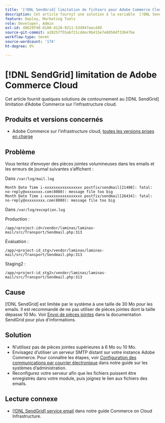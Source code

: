 ```yaml
---
title: '[!DNL SendGrid] limitation de fichiers pour Adobe Commerce Cloud'
description: Cet article fournit une solution à la variable  [!DNL SendGrid] limitation d’Adobe Commerce sur l’infrastructure cloud.
feature: Deploy, Marketing Tools
role: Developer, Admin
exl-id: 48629f48-8100-4128-9211-53d947aecd49
source-git-commit: a28257f55abf21cddec9b415e7e8858df33647be
workflow-type: tm+mt
source-wordcount: '174'
ht-degree: 0%

---
```


# [!DNL SendGrid] limitation de Adobe Commerce Cloud

Cet article fournit quelques solutions de contournement au [!DNL SendGrid] limitation d’Adobe Commerce sur l’infrastructure cloud.

## Produits et versions concernés

* Adobe Commerce sur l’infrastructure cloud, [toutes les versions prises en charge](https://magento.com/sites/default/files/magento-software-lifecycle-policy.pdf)


## Problème

Vous tentez d’envoyer des pièces jointes volumineuses dans les emails et les erreurs de journal suivantes s’affichent :

Dans `/var/log/mail.log`

```shell
Month Date Time i-xxxxxxxxxxxxxxxxx postfix/sendmail[21408]: fatal: no-reply@xxxxxxxx.com(8080): message file too big
Month Date Time i-xxxxxxxxxxxxxxxxx postfix/sendmail[26434]: fatal: no-reply@xxxxxxxxx.com(8080): message file too big
```

Dans `/var/log/exception.log`

Production :

`/app/<project-id>/vendor/laminas/laminas-mail/src/Transport/Sendmail.php:313`

Évaluation :

`/app/<project-id_stg>/vendor/laminas/laminas-mail/src/Transport/Sendmail.php:313`

Staging2 :

`/app/<project-id_stg2>/vendor/laminas/laminas-mail/src/Transport/Sendmail.php:313`

## Cause

[!DNL SendGrid] est limitée par le système à une taille de 30 Mo pour les emails. Il est recommandé de ne pas utiliser de pièces jointes dont la taille dépasse 10 Mo. Voir [Envoi de pièces jointes](https://docs.sendgrid.com/ui/sending-email/attachments-with-digioh) dans la documentation SendGrid pour plus d’informations.

## Solution

* N’utilisez pas de pièces jointes supérieures à 6 Mo ou 10 Mo.
* Envisagez d’utiliser un serveur SMTP distant sur votre instance Adobe Commerce. Pour connaître les étapes, voir [Configuration des communications par courrier électronique](https://experienceleague.adobe.com/docs/commerce-admin/systems/communications/email-communications.html) dans notre guide sur les systèmes d’administration.
* Reconfigurez votre serveur afin que les fichiers puissent être enregistrés dans votre module, puis joignez le lien aux fichiers des emails.

## Lecture connexe

* [[!DNL SendGrid] service email](https://experienceleague.adobe.com/docs/commerce-cloud-service/user-guide/project/sendgrid.html) dans notre guide Commerce on Cloud Infrastructure.
